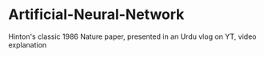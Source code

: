 # Artificial-Neural-Network
Hinton's classic 1986 Nature paper, presented in an Urdu vlog on YT, video explanation

